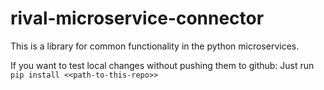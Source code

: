 # rival-microservice-connector

This is a library for common functionality in the python microservices.

If you want to test local changes without pushing them to github:
Just run ```pip install <<path-to-this-repo>>```

